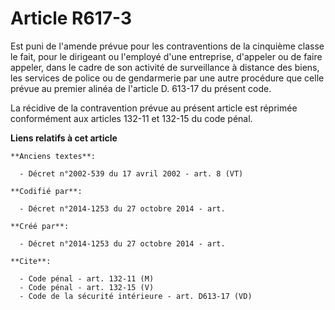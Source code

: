 # Article R617-3

Est puni de l'amende prévue pour les contraventions de la cinquième classe le fait, pour le dirigeant ou l'employé d'une
entreprise, d'appeler ou de faire appeler, dans le cadre de son activité de surveillance à distance des biens, les services
de police ou de gendarmerie par une autre procédure que celle prévue au premier alinéa de l'article D. 613-17 du présent
code. 

La récidive de la contravention prévue au présent article est réprimée conformément aux articles 132-11 et 132-15 du code
pénal.

**Liens relatifs à cet article**

	**Anciens textes**:

	  - Décret n°2002-539 du 17 avril 2002 - art. 8 (VT)

	**Codifié par**:

	  - Décret n°2014-1253 du 27 octobre 2014 - art.

	**Créé par**:

	  - Décret n°2014-1253 du 27 octobre 2014 - art.

	**Cite**:

	  - Code pénal - art. 132-11 (M)
	  - Code pénal - art. 132-15 (V)
	  - Code de la sécurité intérieure - art. D613-17 (VD)
